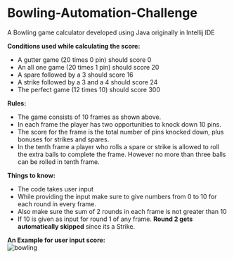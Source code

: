 # Bowling-Automation-Challenge

A Bowling game calculator developed using Java originally in Intellij IDE

**Conditions used while calculating the score:**
- A gutter game (20 times 0 pin) should score 0
- An all one game (20 times 1 pin) should score 20
- A spare followed by a 3 should score 16
- A strike followed by a 3 and a 4 should score 24
- The perfect game (12 times 10) should score 300

**Rules:**
- The game consists of 10 frames as shown above.
- In each frame the player has two opportunities to knock down 10 pins.
- The score for the frame is the total number of pins knocked down, plus bonuses for strikes and spares.
- In the tenth frame a player who rolls a spare or strike is allowed to roll the extra balls to complete the frame. However no more than three balls can be rolled in tenth frame.


**Things to know:**
- The code takes user input
- While providing the input make sure to give numbers from 0 to 10 for each round in every frame.
- Also make sure the sum of 2 rounds in each frame is not greater than 10
- If 10 is given as input for round 1 of any frame. **Round 2 gets automatically skipped** since its a Strike.


**An Example for user input score:**  
![bowling](https://github.com/AnkushGurudath/Bowling-Automation-Challenge/assets/34859758/7ff7bc7b-fa08-4a86-a391-631180551181)
